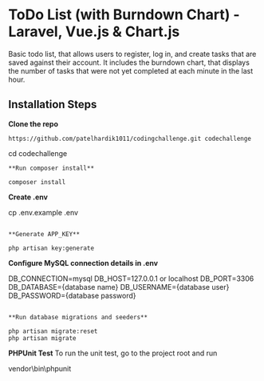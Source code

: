 # ToDo List (with Burndown Chart) - Laravel, Vue.js & Chart.js
Basic todo list, that allows users to register, log in, and create tasks that are saved against their account. It includes the burndown chart, that displays the number of tasks that were not yet completed at each minute in the last hour.
## Installation Steps
**Clone the repo**
```
https://github.com/patelhardik1011/codingchallenge.git codechallenge
```
cd codechallenge
```
**Run composer install**

composer install
```

**Create .env**

cp .env.example .env
```

**Generate APP_KEY**

php artisan key:generate
```

**Configure MySQL connection details in .env**

DB_CONNECTION=mysql
DB_HOST=127.0.0.1 or localhost
DB_PORT=3306
DB_DATABASE={database name}
DB_USERNAME={database user}
DB_PASSWORD={database password}
```

**Run database migrations and seeders**

php artisan migrate:reset
php artisan migrate
```

**PHPUnit Test**
To run the unit test, go to the project root and run

vendor\bin\phpunit
```
